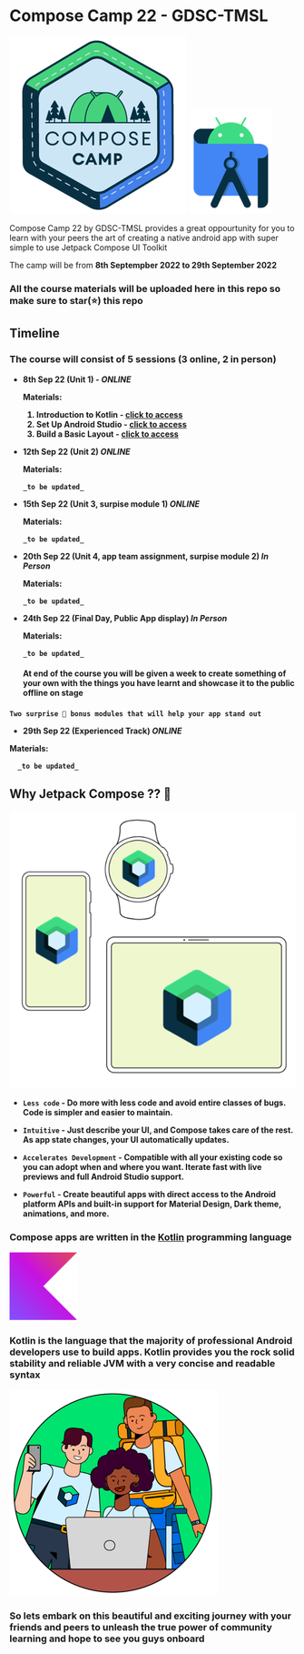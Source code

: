 # Compose Camp 22 - GDSC-TMSL

![Compose Camp Logo](./readme_utils/ComposeCampLogo.png) ![Android Studio Logo](./readme_utils/AndroidStudio.png)

Compose Camp 22 by GDSC-TMSL provides a great oppourtunity for you to learn with your peers the art of creating a native android app with super simple to use Jetpack Compose UI Toolkit

The camp will be from **8th Septempber 2022 to 29th September 2022**

### All the course materials will be uploaded here in this repo so make sure to star(⭐) this repo

## Timeline

### The course will consist of **5 sessions (3 online, 2 in person)**

- <b>8th Sep 22 (Unit 1) - _ONLINE_</b>

  <b>**Materials**:<b>

  1. Introduction to Kotlin - [click to access](https://developer.android.com/courses/pathways/android-basics-compose-unit-1-pathway-1)
  2. Set Up Android Studio - [click to access](https://developer.android.com/courses/pathways/android-basics-compose-unit-1-pathway-2)
  3. Build a Basic Layout - [click to access](https://developer.android.com/courses/pathways/android-basics-compose-unit-1-pathway-3)

- <b>12th Sep 22 (Unit 2) _ONLINE_</b>

  <b>**Materials**:<b>

      _to be updated_

- <b>15th Sep 22 (Unit 3, surpise module 1) _ONLINE_</b>

  <b>**Materials**:<b>

      _to be updated_

- <b>20th Sep 22 (Unit 4, app team assignment, surpise module 2) _In Person_<b>

  <b>**Materials**:<b>

      _to be updated_

- <b>24th Sep 22 (Final Day, Public App display) _In Person_</b>

  <b>**Materials**:<b>

      _to be updated_

  #### At end of the course you will be given a week to create something of your own with the things you have learnt and showcase it to the public offline on stage

`Two surprise 🤩 bonus modules that will help your app stand out`

- <b>29th Sep 22 (Experienced Track) _ONLINE_</b>

<b>**Materials**:<b>

      _to be updated_

## Why Jetpack Compose ?? 🤔

![Jetpack Compose Logo](./readme_utils/ComposeLogo.png)

- `Less code` - Do more with less code and avoid entire classes of bugs. Code is simpler and easier to maintain.

- `Intuitive` - Just describe your UI, and Compose takes care of the rest. As app state changes, your UI automatically updates.

- `Accelerates Development` - Compatible with all your existing code so you can adopt when and where you want. Iterate fast with live previews and full Android Studio support.

- `Powerful` - Create beautiful apps with direct access to the Android platform APIs and built-in support for Material Design, Dark theme, animations, and more.

### Compose apps are written in the [Kotlin](https://developer.android.com/kotlin) programming language

![Kotlin Logo](./readme_utils/Kotlin.png)

### Kotlin is the language that the majority of professional Android developers use to build apps. Kotlin provides you the rock solid stability and reliable JVM with a very concise and readable syntax

![Community Learning](./readme_utils/CommunityLearning.png)

### So lets embark on this beautiful and exciting journey with your friends and peers to unleash the true power of community learning and hope to see you guys onboard
